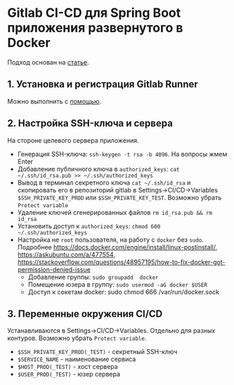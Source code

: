 # Gitlab CI-CD для Spring Boot приложения развернутого в Docker

Подход основан на [статье](https://habr.com/ru/articles/764568/).

## 1. Установка и регистрация Gitlab Runner

Можно выполнить с [помощью](https://github.com/sergei-zachesov/docker-compose-gitlab-runner).

## 2. Настройка SSH-ключа и сервера

На стороне целевого сервера приложения.

* Генерация SSH-ключа: `ssh-keygen -t rsa -b 4096`. На вопросы жмем Enter
* Добавление публичного ключа в `authorized_keys`: `cat ~/.ssh/id_rsa.pub >> ~/.ssh/authorized_keys`
* Вывод в терминал секретного ключа `cat ~/.ssh/id_rsa` и скопировать его в репозиторий gitlab в Settings->CI/CD->Variables
  `$SSH_PRIVATE_KEY_PROD` или `$SSH_PRIVATE_KEY_TEST`. Возможно убрать `Protect variable`
* Удаление ключей сгенерированных файлов `rm id_rsa.pub && rm id_rsa`
* Установить доступ к `authorized_keys`: `chmod 600 ~/.ssh/authorized_keys`
* Настройка не `root` пользователя, на работу с `docker` без `sudo`.
  Подробнее https://docs.docker.com/engine/install/linux-postinstall/, https://askubuntu.com/a/477554, https://stackoverflow.com/questions/48957195/how-to-fix-docker-got-permission-denied-issue
    * Добавление группы: `sudo groupadd  docker`
    * Помещение юзера в группу: `sudo usermod -aG docker $USER`
    * Доступ к сокетам docker: sudo chmod 666 /var/run/docker.sock

## 3. Переменные окружения CI/CD

Устанавливаются в Settings->CI/CD->Variables. Отдельно для разных контуров. Возможно убрать `Protect variable`.

* `$SSH_PRIVATE_KEY_PROD(_TEST)` - секретный SSH-ключ
* `$SERVICE_NAME` - наименование сервиса
* `$HOST_PROD(_TEST)` - хост сервера
* `$USER_PROD(_TEST)` - юзер сервера
